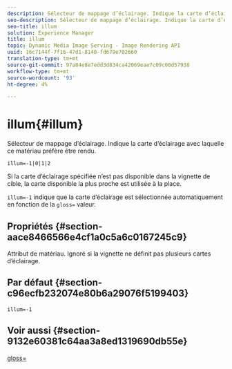 ```yaml
---
description: Sélecteur de mappage d’éclairage. Indique la carte d’éclairage avec laquelle ce matériau préfère être rendu.
seo-description: Sélecteur de mappage d’éclairage. Indique la carte d’éclairage avec laquelle ce matériau préfère être rendu.
seo-title: illum
solution: Experience Manager
title: illum
topic: Dynamic Media Image Serving - Image Rendering API
uuid: 16c7144f-7f16-47d1-8140-fd679e702660
translation-type: tm+mt
source-git-commit: 97a84e8e7edd3d834ca42069eae7c09c00d57938
workflow-type: tm+mt
source-wordcount: '93'
ht-degree: 4%

---
```



# illum{#illum}

Sélecteur de mappage d’éclairage. Indique la carte d’éclairage avec laquelle ce matériau préfère être rendu.

`illum=-1|0|1|2`

Si la carte d’éclairage spécifiée n’est pas disponible dans la vignette de cible, la carte disponible la plus proche est utilisée à la place.

`illum=-1` indique que la carte d’éclairage est sélectionnée automatiquement en fonction de la  `gloss=` valeur.

## Propriétés {#section-aace8466566e4cf1a0c5a6c0167245c9}

Attribut de matériau. Ignoré si la vignette ne définit pas plusieurs cartes d’éclairage.

## Par défaut {#section-c96ecfb232074e80b6a29076f5199403}

`illum=-1`

## Voir aussi {#section-9132e60381c64aa3a8ed1319690db55e}

[gloss=](../../../../../ir-api/http-protocol/image-rendering-api-ref/c-ir-http-protocol-ref/c-ir-http-protocol-command-reference/r-ir-http-gloss.md#reference-325aef2ee51e4e1584a06047427340ca)
